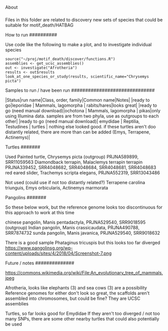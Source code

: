 About
#####
Files in this folder are related to discovery new sets of species that could be suitable for motif_death/HATBAG

How to run
##########

Use code like the following to make a plot, and to investigate individual species
```
source("~/proj/motif_death/discover/functions.R")
assemblies <- get_ucsc_assemblies()
out <- investigate("Afrotheria")
results <- out$results
look_at_one_species_or_study(results, scientific_name="Chrysemys picta")
```

Samples to run / have been run
##############################

|Status|run name|Class, order, family|Common name|Notes|
|ready to go|leporidae | Mammals, lagomorpha | rabits/hares|looks great|
|ready to go (need manual download)|ochotona | Mammals, lagomorpha | pikas|only using Illumina data. samples are from two phyla, use as outgroups to each other|
|ready to go (need manual download)| emydidae | Reptilia, Testudines | turtles | nothing else looked good. if these turtles aren't doo distantly related, there are more than can be added (Emys, Terrapene, Actinemys)|


Turtles
#######

Used
Painted turtle, Chrysemys picta (outgroup) PRJNA589899, SRR11059563
Diamondback terrapin, Malaclemys terrapin terrapin PRJNA339452, SRR4048682, SRR4048684, SRR4048681, SRR4048683
red eared slider, Trachemys scripta elegans, PRJNA552319, SRR13043486

Not used (could use if not too distantly related?)
Terrapene carolina triunguis, Emys orbicularis, Actinemys marmorata


Pangolins
#######

So these below work, but the reference genome looks too discontinuous for this approach to work at this time


chinese pangolin, Manis pentadactyla, PRJNA529540, SRR9018595 (outgroup)
Indian pangolin, Manis crassicaudata, PRJNA490788, SRR7874732
sunda pangolin, Manis javanica, PRJNA529540, SRR9018632

There is a good sample Phataginus tricuspis but this looks too far diverged
https://www.pangolinsg.org/wp-content/uploads/sites/4/2018/04/Screenshot-7.png




Future / notes
##############


https://commons.wikimedia.org/wiki/File:An_evolutionary_tree_of_mammals.jpeg

Afrotheria, looks like elephants (3) and sea cows (3) are a possibility
Reference genomes for either don't look so great, the scaffolds aren't assembled into chromosomes, but could be fine? They are UCSC assemblies


Turtles, so far looks good for Emydidae
If they aren't too diverged / not too many SNPs, there are some other nearby turtles that could also potentially be used